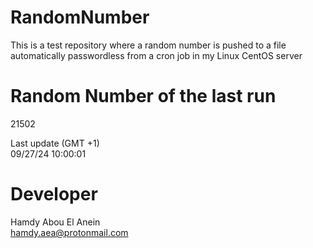# RandomNumber    
This is a test repository where a random number is pushed to a file automatically passwordless from a cron job in my Linux CentOS server    
# Random Number of the last run   
21502
      
Last update (GMT +1)    
09/27/24 10:00:01
# Developer    
Hamdy Abou El Anein   
hamdy.aea@protonmail.com
